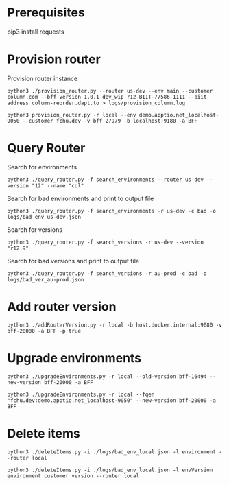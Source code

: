 
# Prerequisites

pip3 install requests

# Provision router
Provision router instance
```
python3 ./provision_router.py --router us-dev --env main --customer column.com --bff-version 1.0.1-dev_wip-r12-BIIT-77586-1111 --biit-address column-reorder.dapt.to > logs/provision_column.log
```
```
python3 provision_router.py -r local --env demo.apptio.net_localhost-9050 --customer fchu.dev -v bff-27979 -b localhost:9180 -a BFF
```

# Query Router
Search for environments
```
python3 ./query_router.py -f search_environments --router us-dev --version "12" --name "col"
```

Search for bad environments and print to output file
```
python3 ./query_router.py -f search_environments -r us-dev -c bad -o logs/bad_env_us-dev.json
```

Search for versions
```
python3 ./query_router.py -f search_versions -r us-dev --version "r12.9"
```

Search for bad versions and print to output file
```
python3 ./query_router.py -f search_versions -r au-prod -c bad -o logs/bad_ver_au-prod.json
```

# Add router version
```
python3 ./addRouterVersion.py -r local -b host.docker.internal:9080 -v bff-20000 -a BFF -p true
```

# Upgrade environments
```
python3 ./upgradeEnvironments.py -r local --old-version bff-16494 --new-version bff-20000 -a BFF
```
```
python3 ./upgradeEnvironments.py -r local --fqen "fchu.dev:demo.apptio.net_localhost-9050" --new-version bff-20000 -a BFF
```

# Delete items
```
python3 ./deleteItems.py -i ./logs/bad_env_local.json -l environment --router local
```

```
python3 ./deleteItems.py -i ./logs/bad_env_local.json -l envVersion environment customer version --router local
```
